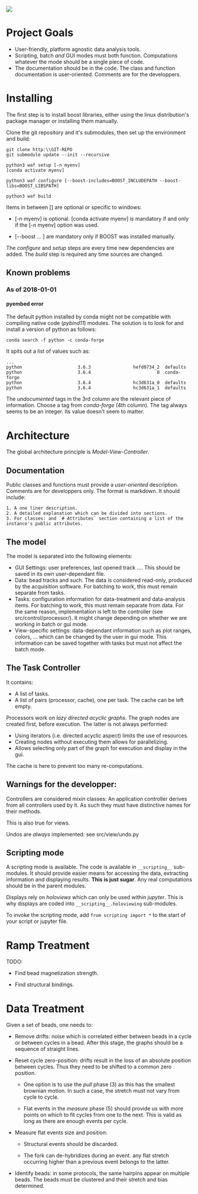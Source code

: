 <a href="http://jupyter.depixus.org:8111/viewType.html?buildTypeId=Trackanalysis_IntegrationTest&guest=1">
<img src="http://jupyter.depixus.org:8111/app/rest/builds/buildType:Trackanalysis_IntegrationTest/statusIcon"/>
</a>

# Project Goals

* User-friendly, platform agnostic data analysis tools.
* Scripting, batch *and* GUI modes must both function. Computations whatever the
mode should be a single piece of code.
* The documentation should be in the code. The class and function documentation
is user-oriented. Comments are for the developpers. 

# Installing

The first step is to install boost libraries, either using the linux distribution's package manager or installing them manually.

Clone the git repository and it's submodules, then set up the 
environment and build:

```shell
git clone http:\\GIT-REPO
git submodule update --init --recursive

python3 waf setup [-n myenv]
[conda activate myenv]

python3 waf configure [--boost-includes=BOOST_INCLUDEPATH --boost-libs=BOOST_LIBSPATH]

python3 waf build
```

Items in between [] are optional or specific to windows:

* [-n myenv] is optional. [conda activate myenv] is mandatory if and
  only if the [-n myenv] option was used.

* [--boost ... ] are mandatory only if BOOST was installed manually.

The *configure* and *setup* steps are every time new dependencies
are added. The *build* step is required any time sources are
changed.

## Known problems

### As of 2018-01-01

#### pyembed error

The default python installed by conda might not be compatible with compiling
native code (*pybind11*) modules. The solution is to look for and install a
version of python as follows:

```shell
conda search -f python -c conda-forge
```

It spits out a list of values such as:

    ...
    python                     3.6.3                hefd0734_2  defaults       
    python                     3.6.4                         0  conda-forge    
    python                     3.6.4                hc3d631a_0  defaults       
    python                     3.6.4                hc3d631a_1  defaults 

The *undocumented* tags in the 3rd column are the relevant piece of information.
Choose a tag from *conda-forge* (4th column). The tag always seems to be an integer.
Its value doesn't seem to matter.

# Architecture

The global architecture principle is *Model-View-Controller*.

## Documentation

Public classes and functions must provide a *user-oriented* description. Comments
are for developpers only. The format is markdown. It should include:

    1. A one liner description.
    2. A detailed explanation which can be divided into sections.
    3. For classes: and `# Attributes` section containing a list of the
    instance's public attributes.

## The model

The model is separated into the following elements:

* GUI Settings: user preferences, last opened track .... This should be saved in its own user-dependant file.
* Data: bead tracks and such. The data is considered read-only, produced by the acquisition software.
  For batching to work, this must remain separate from tasks.
* Tasks: configuration information for data-treatment and data-analysis items.
  For batching to work, this must remain separate from data. For the same reason,
  implementation is left to the controller (see src/control/processor/). It might
  change depending on whether we are working in batch or gui mode.
* View-specific settings: data-dependant information such as plot ranges, colors,
  ... which can be changed by the user in gui mode. This information can be saved
  together with tasks but must not affect the batch mode.

## The Task Controller

It contains:

* A list of tasks.
* A list of pairs (processor, cache), one per task. The cache can be left empty.

Processors work on *lazy* *directed acyclic graphs*. The graph nodes are created
first, before execution. The latter is not always performed:
* Using iterators (i.e. directed acyclic aspect) limits the use of resources.
* Creating nodes without executing them allows for parallelizing.
* Allows selecting only part of the graph for execution and display in the gui.

The cache is here to prevent too many re-computations.

## Warnings for the developper:

Controllers are considered mixin classes: An application controller derives from
all controllers used by it. As such they must have distinctive names for their methods.

This is also true for views.

Undos are *always* implemented: see src/view/undo.py

## Scripting mode

A scripting mode is available. The code is available in `__scripting__` sub-modules.
It should provide easier means for accessing the data, extracting information and
displaying results. **This is just sugar**. Any real computations should be in the
parent modules.

Displays rely on *holoviews* which can only be used within *jupyter*. This is why
displays are coded into `__scripting__.holoviewing` sub-modules.

To invoke the scripting mode, add `from scripting import *` to the start of your
script or jupyter file.

# Ramp Treatment

TODO:

* Find bead magnetization strength.

* Find structural bindings.

# Data Treatment

Given a set of beads, one needs to:

* Remove drifts: noise which is correlated either between beads in a cycle or between
  cycles in a bead. After this stage, the graphs should be a sequence of straight lines.

* Reset cycle zero-position: drifts result in the loss of an absolute position between cycles.
  Thus they need to be shifted to a common zero position.

    * One option is to use the *pull* phase (3) as this has the smallest
      brownian motion. In such a case, the stretch must not vary from cycle to
      cycle.

    * Flat events in the *measure* phase (5) should provide us with more points 
    on which to fit cycles from one to the next. This is valid as long as there
    are enough events per cycle.

* Measure flat events size and position:

    * Structural events should be discarded.

    * The fork can de-hybridizes during an event. any flat stretch occurring
      higher than a previous event belongs to the latter.

* Identify beads: in some protocols, the same hairpins appear on multiple beads.
  The beads must be clustered and their stretch and bias determined.
